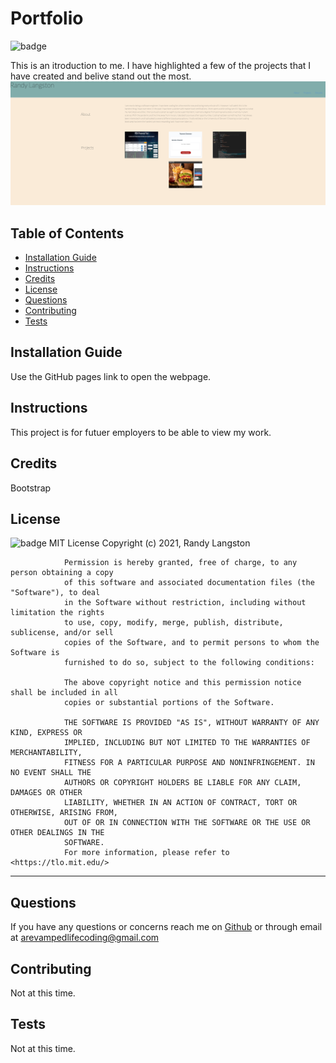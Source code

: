 # Portfolio
![badge](https://img.shields.io/badge/License-MIT-brightgreen)
    
This is an itroduction to me. I have highlighted a few of the projects that I have created and belive stand out the most.
   <img title="About me website" alt="Profile website" src="./img/website.png">
## Table of Contents
* [Installation Guide](#installation)
* [Instructions](#instructions)
* [Credits](#credits)
* [License](#license)
* [Questions](#questions)
* [Contributing](#contributing)
* [Tests](#tests)
    
## Installation Guide
Use the GitHub pages link to open the webpage.
## Instructions
This project is for futuer employers to be able to view my work.
## Credits
Bootstrap
## License
![badge](https://img.shields.io/badge/License-MIT-brightgreen)
MIT License
                Copyright (c) 2021, Randy Langston
                
                Permission is hereby granted, free of charge, to any person obtaining a copy
                of this software and associated documentation files (the "Software"), to deal
                in the Software without restriction, including without limitation the rights
                to use, copy, modify, merge, publish, distribute, sublicense, and/or sell
                copies of the Software, and to permit persons to whom the Software is
                furnished to do so, subject to the following conditions:
                
                The above copyright notice and this permission notice shall be included in all
                copies or substantial portions of the Software.
                
                THE SOFTWARE IS PROVIDED "AS IS", WITHOUT WARRANTY OF ANY KIND, EXPRESS OR
                IMPLIED, INCLUDING BUT NOT LIMITED TO THE WARRANTIES OF MERCHANTABILITY,
                FITNESS FOR A PARTICULAR PURPOSE AND NONINFRINGEMENT. IN NO EVENT SHALL THE
                AUTHORS OR COPYRIGHT HOLDERS BE LIABLE FOR ANY CLAIM, DAMAGES OR OTHER
                LIABILITY, WHETHER IN AN ACTION OF CONTRACT, TORT OR OTHERWISE, ARISING FROM,
                OUT OF OR IN CONNECTION WITH THE SOFTWARE OR THE USE OR OTHER DEALINGS IN THE
                SOFTWARE.
                For more information, please refer to <https://tlo.mit.edu/>
                
---
## Questions
If you have any questions or concerns reach me on [Github](https://github.com/arevampedlifecoding) or through email at <arevampedlifecoding@gmail.com>
## Contributing
Not at this time.
## Tests
Not at this time.
